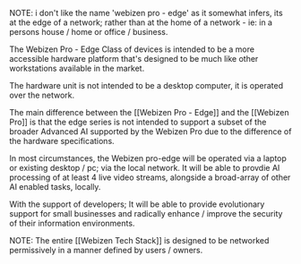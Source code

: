 
NOTE: i don't like the name 'webizen pro - edge' as it somewhat infers, its at the edge of a network; rather than at the home of a network - ie: in a persons house / home or office / business.

The Webizen Pro - Edge Class of devices is intended to be a more accessible hardware platform that's designed to be much like other workstations available in the market.

The hardware unit is not intended to be a desktop computer, it is operated over the network.

The main difference between the [[Webizen Pro - Edge]] and the [[Webizen Pro]] is that the edge series is not intended to support a subset of the broader Advanced AI supported by the Webizen Pro due to the difference of the hardware specifications. 

In most circumstances, the Webizen pro-edge will be operated via a laptop or existing desktop / pc; via the local network.  It will be able to provdie AI processing of at least 4 live video streams, alongside a broad-array of other AI enabled tasks, locally.  

With the support of developers; It will be able to provide evolutionary support for small businesses and radically enhance / improve the security of their information environments.

NOTE: The entire [[Webizen Tech Stack]] is designed to be networked permissively in a manner defined by users / owners.  

